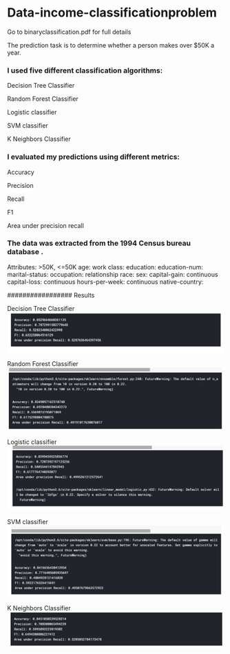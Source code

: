 # Data-income-classificationproblem


Go to binaryclassification.pdf for full details

The prediction task is to determine whether a person makes over $50K a year.

### I  used five different classification algorithms:

Decision Tree Classifier

Random Forest Classifier

Logistic classifier

SVM classifier

K Neighbors Classifier

### I evaluated my predictions using different metrics:

Accuracy 

Precision 

Recall 

F1 

Area under precision recall 

### The data  was extracted from the 1994 Census bureau database .

Attributes: >50K, <=50K
age: 
work class: 
education: 
education-num: 
marital-status: 
occupation: 
relationship
race: 
sex: 
capital-gain: continuous
capital-loss: continuous
hours-per-week: continuous
native-country: 

################# Results 

Decision Tree Classifier
![Decision Tree Classifier](decisiontree.png)

Random Forest Classifier
![Random Forest Classifier](randomforest.png)

Logistic classifier
![Logistic classifier](logistic.png)

SVM classifier
![SVM classifier](svm.png)

K Neighbors Classifier
![K Neighbors Classifier](kneigbors.png)
